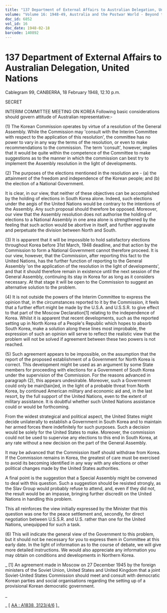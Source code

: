 ```yaml
---
title: "137 Department of External Affairs to Australian Delegation, United Nations"
volume: "Volume 16: 1948-49, Australia and the Postwar World - Beyond the Region"
doc_id: 6852
vol_id: 16
doc_date: 1948-02-18
barcode: 140892
---
```


# 137 Department of External Affairs to Australian Delegation, United Nations

Cablegram 99, CANBERRA, 18 February 1948, 12.10 p.m.

SECRET

INTERIM COMMITTEE MEETING ON KOREA Following basic considerations should govern attitude of Australian representative:-

(1) The Korean Commission operates by virtue of a resolution of the General Assembly. While the Commission may 'consult with the Interim Committee with respect to the application of this resolution', the committee has no power to vary in any way the terms of the resolution, or even to make recommendations to the commission. The term 'consult', however, implies that it would be quite within the competence of the Committee to make suggestions as to the manner in which the commission can best try to implement the Assembly resolution in the light of developments.

(2) The purposes of the elections mentioned in the resolution are - (a) the attainment of the freedom and independence of the Korean people; and (b) the election of a National Government.

It is clear, in our view, that neither of these objectives can be accomplished by the holding of elections in South Korea alone. Indeed, such elections under the aegis of the United Nations would be contrary to the intentions of the Assembly. Any such proposal should therefore be opposed. Moreover, our view that the Assembly resolution does not authorise the holding of elections to a National Assembly in one area alone is strengthened by the feeling that such action would be abortive in itself, and further aggravate and perpetuate the division between North and South.

(3) It is apparent that it will be impossible to hold satisfactory elections throughout Korea before 31st March, 1948 deadline, and that action by the Commission to form a National Government cannot therefore proceed. It is our view, however, that the Commission, after reporting this fact to the United Nations, has the further function of reporting to the General Assembly 'on the application of the resolution in the light of developments', and that it should therefore remain in existence until the next session of the General Assembly, continuing its stay in Korea for as long as it considers necessary. At that stage it will be open to the Commission to suggest an alternative solution to the problem.

(4) It is not outside the powers of the Interim Committee to express the opinion that, in the circumstances reported to it by the Commission, it feels that a further effort might be made by the U.S.A. and U.S.S.R. to give effect to that part of the Moscow Declaration[1] relating to the independence of Korea. Whilst it is apparent that recent developments, such as the reported setting up in North Korea of a People's Republic which hopes to absorb South Korea, make a solution along these lines most improbable, the expression of such an opinion will serve to reflect the realistic view that the problem will not be solved if agreement between these two powers is not reached.

(5) Such agreement appears to be impossible, on the assumption that the report of the proposed establishment of a Government for North Korea is correct. This development might be used as an argument by some State members for proceeding with elections for a Government of South Korea under the supervision of the Commission. For the reasons advanced in paragraph (2), this appears undesirable. Moreover, such a Government could only be main[tain]ed, in the light of a probable threat from North Korea, by continued American military and economic aid and, in the last resort, by the full support of the United Nations, even to the extent of military assistance. It is doubtful whether such United Nations assistance could or would be forthcoming.

From the widest strategical and political aspect, the United States might decide unilaterally to establish a Government in South Korea and to maintain her armed forces there indefinitely for such purposes. Such a decision would be solely for the United States to make. Moreover, the commission could not be used to supervise any elections to this end in South Korea, at any rate without a new decision on the part of the General Assembly.

It may be advanced that the Commission itself should withdraw from Korea. If the Commission remains in Korea, the greatest of care must be exercised to avoid its becoming identified in any way with any elections or other political changes made by the United States authorities.

A final point is the suggestion that a Special Assembly might be convened to deal with this question. Such a suggestion should be resisted strongly, as the Slav Group would probably refuse to attend, and, even if they did not, the result would be an impasse, bringing further discredit on the United Nations in handling this problem.

This all reinforces the view initially expressed by the Minister that this question was one for the peace settlement and, secondly, for direct negotiation between U.S.S.R. and U.S. rather than one for the United Nations, unequipped for such a task.

(6) This will indicate the general view of the Government to this problem, but it should not be necessary for you to express them in Committee at this early date. In the light of information as to the course of debate, we will give more detailed instructions. We would also appreciate any information you may obtain on conditions and developments in Northern Korea.

_ [1] An agreement made in Moscow on 27 December 1945 by the foreign ministers of the Soviet Union, United States and United Kingdom that a joint Soviet-United States Commission should meet and consult with democratic Korean parties and social organisations regarding the setting up of a provisional Korean democratic government.

_

_ [ [AA : A1838, 3123/4/6](http://www.naa.gov.au/cgi-bin/Search?O=I&Number=140892) ]_
